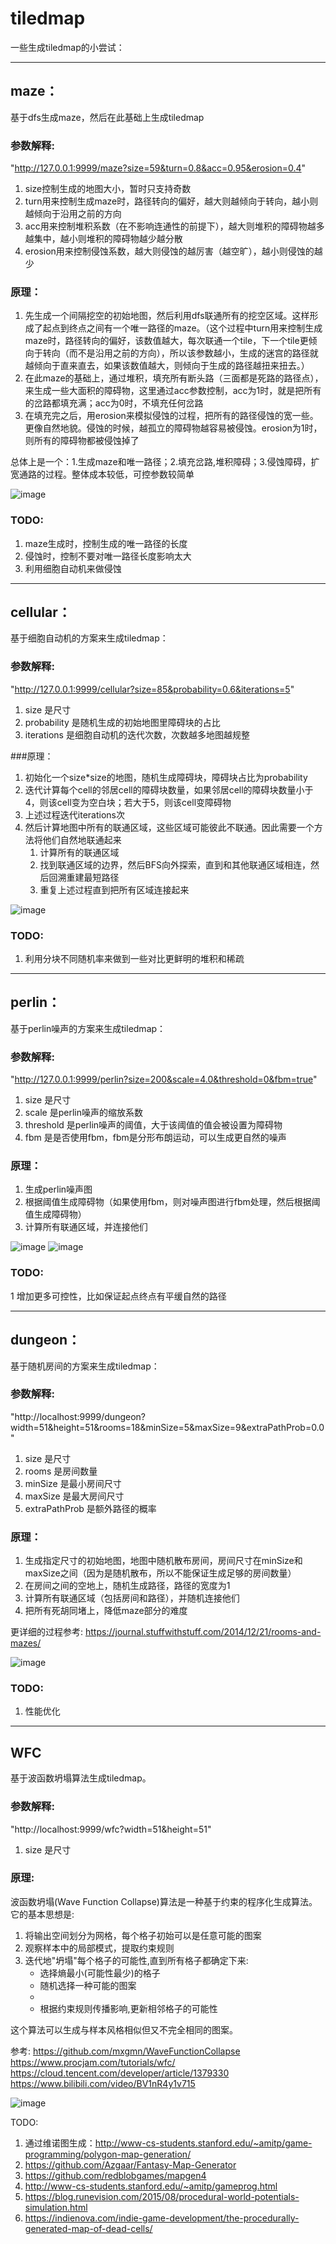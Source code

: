 # tiledmap
一些生成tiledmap的小尝试：

***



## maze：
基于dfs生成maze，然后在此基础上生成tiledmap

### 参数解释:

"http://127.0.0.1:9999/maze?size=59&turn=0.8&acc=0.95&erosion=0.4"


1. size控制生成的地图大小，暂时只支持奇数
2. turn用来控制生成maze时，路径转向的偏好，越大则越倾向于转向，越小则越倾向于沿用之前的方向
3. acc用来控制堆积系数（在不影响连通性的前提下），越大则堆积的障碍物越多越集中，越小则堆积的障碍物越少越分散
4. erosion用来控制侵蚀系数，越大则侵蚀的越厉害（越空旷），越小则侵蚀的越少


### 原理：
1. 先生成一个间隔挖空的初始地图，然后利用dfs联通所有的挖空区域。这样形成了起点到终点之间有一个唯一路径的maze。（这个过程中turn用来控制生成maze时，路径转向的偏好，该数值越大，每次联通一个tile，下一个tile更倾向于转向（而不是沿用之前的方向），所以该参数越小，生成的迷宫的路径就越倾向于直来直去，如果该数值越大，则倾向于生成的路径越扭来扭去。）
2. 在此maze的基础上，通过堆积，填充所有断头路（三面都是死路的路径点），来生成一些大面积的障碍物，这里通过acc参数控制，acc为1时，就是把所有的岔路都填充满；acc为0时，不填充任何岔路
3. 在填充完之后，用erosion来模拟侵蚀的过程，把所有的路径侵蚀的宽一些。更像自然地貌。侵蚀的时候，越孤立的障碍物越容易被侵蚀。erosion为1时，则所有的障碍物都被侵蚀掉了

总体上是一个：1.生成maze和唯一路径；2.填充岔路,堆积障碍；3.侵蚀障碍，扩宽通路的过程。整体成本较低，可控参数较简单

![image](https://github.com/wddllyy/tiledmap/blob/main/doc/IMG/Screenshot_maze.png)

### TODO: 
 1. maze生成时，控制生成的唯一路径的长度
 2. 侵蚀时，控制不要对唯一路径长度影响太大
 3. 利用细胞自动机来做侵蚀
   
   
***


## cellular：
基于细胞自动机的方案来生成tiledmap：

### 参数解释:



"http://127.0.0.1:9999/cellular?size=85&probability=0.6&iterations=5"

1. size 是尺寸
2. probability 是随机生成的初始地图里障碍块的占比
3. iterations 是细胞自动机的迭代次数，次数越多地图越规整

###原理：
1. 初始化一个size*size的地图，随机生成障碍块，障碍块占比为probability
2. 迭代计算每个cell的邻居cell的障碍块数量，如果邻居cell的障碍块数量小于4，则该cell变为空白块；若大于5，则该cell变障碍物
3. 上述过程迭代iterations次
4. 然后计算地图中所有的联通区域，这些区域可能彼此不联通。因此需要一个方法将他们自然地联通起来
    1. 计算所有的联通区域
    2. 找到联通区域的边界，然后BFS向外探索，直到和其他联通区域相连，然后回溯重建最短路径
    3. 重复上述过程直到把所有区域连接起来

![image](https://github.com/wddllyy/tiledmap/blob/main/doc/IMG/Screenshot_cellular.png)

### TODO:
1. 利用分块不同随机率来做到一些对比更鲜明的堆积和稀疏

***

## perlin：
基于perlin噪声的方案来生成tiledmap：

### 参数解释:
"http://127.0.0.1:9999/perlin?size=200&scale=4.0&threshold=0&fbm=true"

1. size 是尺寸
2. scale 是perlin噪声的缩放系数
3. threshold 是perlin噪声的阈值，大于该阈值的值会被设置为障碍物
4. fbm 是是否使用fbm，fbm是分形布朗运动，可以生成更自然的噪声

### 原理：
1. 生成perlin噪声图
2. 根据阈值生成障碍物（如果使用fbm，则对噪声图进行fbm处理，然后根据阈值生成障碍物）
3. 计算所有联通区域，并连接他们

![image](https://github.com/wddllyy/tiledmap/blob/main/doc/IMG/Screenshot_perlin.png)
![image](https://github.com/wddllyy/tiledmap/blob/main/doc/IMG/Screenshot_perlinFBM.png)



### TODO:
1 增加更多可控性，比如保证起点终点有平缓自然的路径

***

## dungeon：
基于随机房间的方案来生成tiledmap：

### 参数解释:
"http://localhost:9999/dungeon?width=51&height=51&rooms=18&minSize=5&maxSize=9&extraPathProb=0.0"

1. size 是尺寸
2. rooms 是房间数量
3. minSize 是最小房间尺寸
4. maxSize 是最大房间尺寸
5. extraPathProb 是额外路径的概率

### 原理：
1. 生成指定尺寸的初始地图，地图中随机散布房间，房间尺寸在minSize和maxSize之间（因为是随机散布，所以不能保证生成足够的房间数量）
2. 在房间之间的空地上，随机生成路径，路径的宽度为1
3. 计算所有联通区域（包括房间和路径），并随机连接他们
4. 把所有死胡同堵上，降低maze部分的难度

更详细的过程参考: https://journal.stuffwithstuff.com/2014/12/21/rooms-and-mazes/

![image](https://github.com/wddllyy/tiledmap/blob/main/doc/IMG/Screenshot_dungeon.png)

### TODO:
1. 性能优化


***

## WFC
基于波函数坍塌算法生成tiledmap。

### 参数解释:
"http://localhost:9999/wfc?width=51&height=51"

1. size 是尺寸

### 原理:
波函数坍塌(Wave Function Collapse)算法是一种基于约束的程序化生成算法。它的基本思想是:

1. 将输出空间划分为网格，每个格子初始可以是任意可能的图案
2. 观察样本中的局部模式，提取约束规则
3. 迭代地"坍塌"每个格子的可能性,直到所有格子都确定下来:
   - 选择熵最小(可能性最少)的格子
   - 随机选择一种可能的图案
   - 
   - 根据约束规则传播影响,更新相邻格子的可能性

这个算法可以生成与样本风格相似但又不完全相同的图案。


参考:
https://github.com/mxgmn/WaveFunctionCollapse
https://www.procjam.com/tutorials/wfc/
https://cloud.tencent.com/developer/article/1379330
https://www.bilibili.com/video/BV1nR4y1v715


![image](https://github.com/wddllyy/tiledmap/blob/main/doc/IMG/Screenshot_WFC.png)


TODO:
1. 通过维诺图生成：http://www-cs-students.stanford.edu/~amitp/game-programming/polygon-map-generation/
2. https://github.com/Azgaar/Fantasy-Map-Generator
3. https://github.com/redblobgames/mapgen4
4. http://www-cs-students.stanford.edu/~amitp/gameprog.html
5. https://blog.runevision.com/2015/08/procedural-world-potentials-simulation.html
6. https://indienova.com/indie-game-development/the-procedurally-generated-map-of-dead-cells/